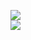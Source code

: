 [![](https://img.shields.io/badge/Made%20With-Github%20Spray-lightgrey.svg?style=for-the-badge&logo=github)](https://github.com/Annihil/github-spray#3535)  
[![](https://i.imgur.com/2DrTn0Z.gif)](https://github.com/Annihil/github-spray)